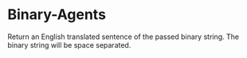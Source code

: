 # Binary-Agents
Return an English translated sentence of the passed binary string.  The binary string will be space separated.
